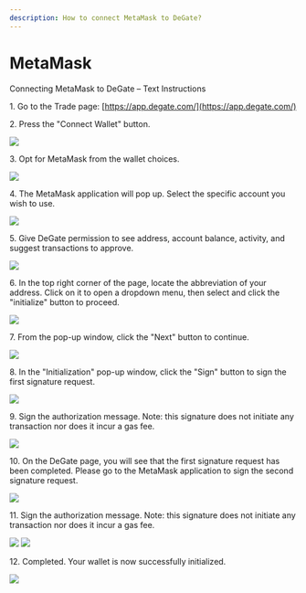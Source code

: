 ```yaml
---
description: How to connect MetaMask to DeGate?
---
```


# MetaMask

Connecting MetaMask to DeGate – Text Instructions

1\.  Go to the Trade page: [https://app.degate.com/](https://app.degate.com/)

2\.  Press the "Connect Wallet" button.

![](https://confluence.inner-bihu.com/download/attachments/100275162/metamask\_2.png?version=1\&modificationDate=1718953008000\&api=v2)

3\.  Opt for MetaMask from the wallet choices.

![](https://confluence.inner-bihu.com/download/attachments/100275162/metamask\_3.png?version=1\&modificationDate=1718953010000\&api=v2)

4\.  The MetaMask application will pop up. Select the specific account you wish to use.

![](https://confluence.inner-bihu.com/download/attachments/100275162/metamask\_4.png?version=1\&modificationDate=1718963982000\&api=v2)

5\.  Give DeGate permission to see address, account balance, activity, and suggest transactions to approve.

![](https://confluence.inner-bihu.com/download/attachments/100275162/metamask\_5.png?version=1\&modificationDate=1718963982000\&api=v2)

6\.  In the top right corner of the page, locate the abbreviation of your address. Click on it to open a dropdown menu, then select and click the "initialize" button to proceed.

![](https://confluence.inner-bihu.com/download/attachments/100275162/metamask\_6.png?version=1\&modificationDate=1718952839000\&api=v2)

7\.  From the pop-up window, click the "Next" button to continue.

![](https://confluence.inner-bihu.com/download/attachments/100275162/metamask\_7.png?version=1\&modificationDate=1718952841000\&api=v2)

8\.  In the "Initialization" pop-up window, click the "Sign" button to sign the first signature request.

![](https://confluence.inner-bihu.com/download/attachments/100275162/metamask\_8.png?version=1\&modificationDate=1718952843000\&api=v2)

9\.  Sign the authorization message. Note: this signature does not initiate any transaction nor does it incur a gas fee.

![](https://confluence.inner-bihu.com/download/attachments/100275162/metamask\_9.png?version=1\&modificationDate=1718963983000\&api=v2)

10\.  On the DeGate page, you will see that the first signature request has been completed. Please go to the MetaMask application to sign the second signature request.

![](https://confluence.inner-bihu.com/download/attachments/100275162/metamask\_10.png?version=1\&modificationDate=1718952845000\&api=v2)

11\.  Sign the authorization message. Note: this signature does not initiate any transaction nor does it incur a gas fee.

&#x20;![](https://confluence.inner-bihu.com/download/attachments/100275162/metamask\_11\_1.png?version=1\&modificationDate=1718963983000\&api=v2)  ![](https://confluence.inner-bihu.com/download/attachments/100275162/metamask\_11\_2.png?version=1\&modificationDate=1718963984000\&api=v2)

12\.  Completed. Your wallet is now successfully initialized.

![](https://confluence.inner-bihu.com/download/attachments/100275162/metamask\_12.png?version=1\&modificationDate=1718963469000\&api=v2)
